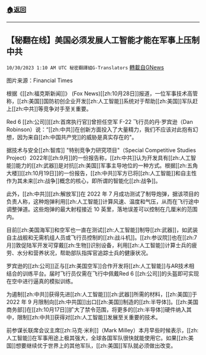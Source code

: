 ###  [:house:返回](README.md)
---


## 【秘翻在线】美国必须发展人工智能才能在军事上压制中共
`10/30/2023 1:10 AM UTC 秘密翻譯組G-Translators` [轉載自GNews](https://gnews.org/articles/1896999)

图片来源：Financial Times

根据《[[zh:福克斯新闻]]》 (Fox News)[[zh:10月28日]]报道，一位军事技术高管称，[[zh:美国]]国防初创企业开发[[zh:人工智能]]系统对于帮助[[zh:美国]]军队赶上[[zh:中共]]等竞争对手至关重要。

Red 6 [[zh:公司]][[zh:首席执行官]]曾担任空军 F-22 飞行员的丹·罗宾逊（Dan Robinson）说：“[[zh:中共]]在创新方面投入了大量精力，我们不应该对此抱有幻想，因为来自[[zh:中国共产党]]的威胁是真实存在的"。

据技术与安全[[zh:智库]] "特别竞争力研究项目"（Special Competitive Studies Project）2022年[[zh:9月]]的一份报告称，[[zh:中共]]认为开发具有[[zh:人工智能]]能力的[[zh:武器]]是对抗[[zh:美国]]军事主导地位的一种方式。根据[[zh:五角大楼]][[zh:10月19日]]的一份报告，[[zh:中共]]军方已将[[zh:人工智能]]和自主性作为其未来[[zh:战争]]概念的核心，即所谓的智能化[[zh:战争]]。

此外，[[zh:中共]][[zh:解放军]]在 2022 年 7 月成功测试了制导炮弹，据该项目的负责人称，这种炮弹利用[[zh:人工智能]]计算风速、温度和气压，从而在飞行途中调整弹道。这些炮弹的最大射程接近 10 英里，落地误差可以控制在几厘米的范围内。

目前[[zh:美国海军]]和空军也一直在测试[[zh:人工智能]]制导[[zh:武器]]，如武装自主战舰和无需机组人员或飞行员控制的[[zh:战斗机]]。[[zh:参议院]]也在[[zh:7月]]敦促陆军开发可穿戴[[zh:生物]]识别设备，利用[[zh:人工智能]]计算士兵的疲劳、水分和营养状况，帮助部队指挥官追踪士兵的健康状况。

罗宾逊的[[zh:公司]]正与[[zh:美国空军]]合作开发将[[zh:人工智能]]与AR技术相结合的训练平台。届时飞行员仅需在飞行中佩戴Red 6 [[zh:公司]]的头盔即可实现在空中进行逼真的模拟训练。

为遏制[[zh:中共]]获得先进[[zh:人工智能]][[zh:武器]]所需的材料，[[zh:美国]]于 2022 年 9 月限制向[[zh:中共国]]出口[[zh:美国]]制造的[[zh:半导体]]。[[zh:美国商务部]]在[[zh:10月17日]]扩大了禁令范围，将更多的[[zh:半导体]]硬件纳入其中，限制[[zh:中共]]获得对[[zh:人工智能]]发展至关重要的技术。

前参谋长联席会议主席[[zh:马克·米利]]（Mark Milley）本月早些时候表示，[[zh:人工智能]]在军事用途上极其强大，全球各国军队很快就能使用它。如果[[zh:美国]]想要继续优于世界上的其他军队，[[zh:美国]]军队就必须做出改变。
